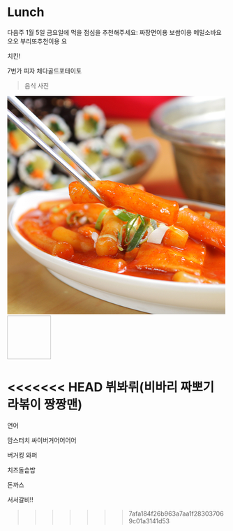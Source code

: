 # Lunch
다음주 1월 5일 금요일에 먹을 점심을 추천해주세요:
짜장면이용 
보쌈이용
메밀소바요오오
부리또추천이용
요

치킨!

7번가 피자 체다골드포테이토


> 음식 사진

![Alt text](/ttuck.jpg "떡볶이")
<img width="100" height="100"></img>

<<<<<<< HEAD
뷔봐뤼(비바리 짜뽀기 라볶이 짱짱맨)
=======
연어

맘스터치 싸이버거어어어어

버거킹 와퍼

치즈돌솥밥

돈까스

서서갈비!!

>>>>>>> 7afa184f26b963a7aa1f283037069c01a3141d53
